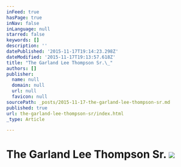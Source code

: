 ```yaml
---
inFeed: true
hasPage: true
inNav: false
inLanguage: null
starred: false
keywords: []
description: ''
datePublished: '2015-11-17T19:14:23.298Z'
dateModified: '2015-11-17T19:13:57.618Z'
title: "The Garland Lee Thompson Sr.\_"
authors: []
publisher:
  name: null
  domain: null
  url: null
  favicon: null
sourcePath: _posts/2015-11-17-the-garland-lee-thompson-sr.md
published: true
url: the-garland-lee-thompson-sr/index.html
_type: Article

---
```

# The Garland Lee Thompson Sr. ![](https://the-grid-user-content.s3-us-west-2.amazonaws.com/de18dea8-f332-477d-9c70-aaebf4c0864f.jpg)